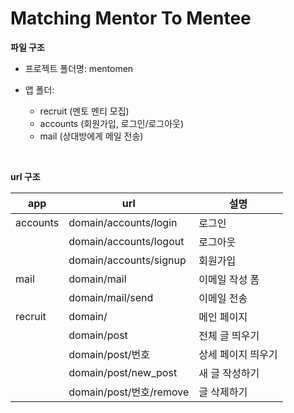 # Matching Mentor To Mentee

**파일 구조**

* 프로젝트 폴더명: mentomen

* 앱 폴더:

    * recruit (멘토 멘티 모집)
    * accounts (회원가입, 로그인/로그아웃)
    * mail (상대방에게 메일 전송)

<br>

**url 구조**

|app|url|설명|
|---|---|---|
|accounts|domain/accounts/login|로그인|
||domain/accounts/logout|로그아웃|
||domain/accounts/signup|회원가입|
|mail|domain/mail|이메일 작성 폼|
||domain/mail/send|이메일 전송|
|recruit|domain/|메인 페이지|
||domain/post|전체 글 띄우기|
||domain/post/번호|상세 페이지 띄우기|
||domain/post/new_post|새 글 작성하기|
||domain/post/번호/remove|글 삭제하기|
